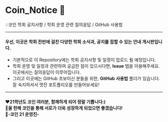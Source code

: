 # Coin_Notice 📢
💡코인 학회 공지사항 / 학회 운영 관련 질의응답 / GitHub 사용법

******************************
#### 우선, 이곳은 학회 전반에 걸친 다양한 학회 소식과, 공지를 접할 수 있는 안내 게시판입니다. 
+ 기본적으로 이 Repository에는 학회 공지사항 및 일정이 업로드 될 예정입니다.
+ 학회 운영 및 일정과 관련하여 궁금한 점이 있으시다면, **Issue** 탭을 이용해주세요. 이곳에서는 질의응답이 이루어집니다.
+ 그리고 이곳에는 GitHub 초보이신 분들을 위한, **GitHub 사용법** 폴더가 있습니다. 잘 숙지하셔서 멋진 포트폴리오를 만들어보세요!

******************************

#### ❤21학년도 코인 여러분, 함께하게 되어 정말 기쁩니다:) <br> 🧡올 한해 코인을 통해 서로가 더욱 성장하게 되었으면 좋겠습니다! </br> 💛-코인 21 운영진-
